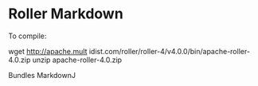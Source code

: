 Roller Markdown
===============

To compile:

  wget http://apache.mult	idist.com/roller/roller-4/v4.0.0/bin/apache-roller-4.0.zip
  unzip apache-roller-4.0.zip
  
Bundles MarkdownJ